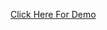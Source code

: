 <a href="https://dashboard-sidebar-glassmorphism.netlify.app/" target="_blank">Click Here For Demo</a>

